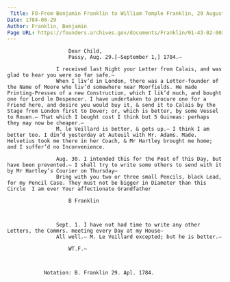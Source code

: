 ```yaml
---
 Title: FO-From Benjamin Franklin to William Temple Franklin, 29 August] 1784
Date: 1784-08-29
Author: Franklin, Benjamin
Page URL: https://founders.archives.gov/documents/Franklin/01-43-02-0036
---
```


				
					
						Dear Child,
						Passy, Aug. 29.[—September 1,] 1784.—
					
					I received last Night your Letter from Calais, and was glad to hear you were so far safe.—
					When I liv’d in London, there was a Letter-founder of the Name of Moore who liv’d somewhere near Moorfields. He made Printing-Presses of a new Construction, which I lik’d much, and bought one for Lord le Despencer. I have undertaken to procure one for a Friend here, and desire you would buy it, & send it to Calais by the Stage from London first to Dover; or, which is better, by some Vessel to Rouen.— That which I bought cost I think but 5 Guineas: perhaps they may now be cheaper.—
					M. le Veillard is better, & gets up.— I think I am better too. I din’d yesterday at Auteuil with Mr. Adams. Made. Helvetius took me there in her Coach, & Mr Hartley brought me home; and I suffer’d no Inconvenience.
					
					Aug. 30. I intended this for the Post of this Day, but have been prevented.— I shall try to write some others to send with it by Mr Hartley’s Courier on Thursday—
					Bring with you two or three small Pencils, black Lead, for my Pencil Case. They must not be bigger in Diameter than this Circle  I am ever Your affectionate Grandfather
					
						B Franklin
					
				
				
					Sept. 1. I have not had time to write any other Letters, the Commrs. meeting every Day at my House—
					All well.— M. Le Veillard excepted; but he is better.—
					
						WT.F.—
					
				
			 
				Notation: B. Franklin 29. Apl. 1784.
			
